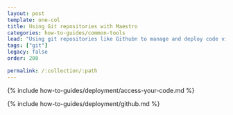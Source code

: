 ```yaml
---
layout: post
template: one-col
title: Using Git repositories with Maestro
categories: how-to-guides/common-tools
lead: "Using git repositories like Githubn to manage and deploy code via Maestro"
tags: ["git"]
legacy: false
order: 200

permalink: /:collection/:path
---
```

{% include how-to-guides/deployment/access-your-code.md %}

{% include how-to-guides/deployment/github.md %}

